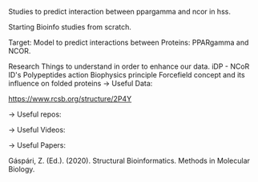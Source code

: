 Studies to predict interaction between ppargamma and ncor in hss.

Starting Bioinfo studies from scratch.

Target: Model to predict interactions between Proteins: PPARgamma and NCOR.

Research Things to understand in order to enhance our data. iDP - NCoR ID's Polypeptides action Biophysics principle Forcefield concept and its influence on folded proteins
-> Useful Data:

https://www.rcsb.org/structure/2P4Y

-> Useful repos:

-> Useful Videos:

-> Useful Papers:

Gáspári, Z. (Ed.). (2020). Structural Bioinformatics. Methods in Molecular Biology.